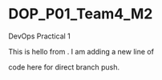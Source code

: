 # DOP\_P01\_Team4\_M2

DevOps Practical 1

This is hello from <hendi>. I am adding a new line of

code here for direct branch push.

